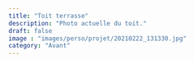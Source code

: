 ```yaml
---
title: "Toit terrasse"
description: "Photo actuelle du toit."
draft: false
image : "images/perso/projet/20210222_131330.jpg"
category: "Avant"
---
```


